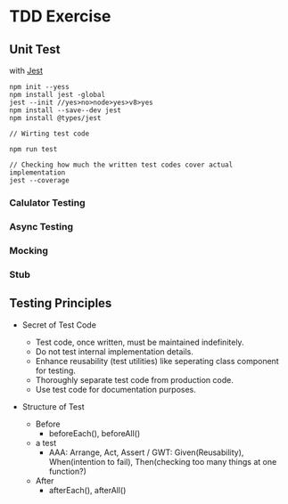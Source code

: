 # TDD Exercise

## Unit Test

with [Jest](https://jestjs.io/docs/getting-started)

```
npm init --yess
npm install jest -global
jest --init //yes>no>node>yes>v8>yes
npm install --save--dev jest
npm install @types/jest

// Wirting test code

npm run test

// Checking how much the written test codes cover actual implementation
jest --coverage
```

### Calulator Testing

### Async Testing

### Mocking

### Stub

## Testing Principles

- Secret of Test Code

  - Test code, once written, must be maintained indefinitely.
  - Do not test internal implementation details.
  - Enhance reusability (test utilities) like seperating class component for testing.
  - Thoroughly separate test code from production code.
  - Use test code for documentation purposes.

- Structure of Test
  - Before
    - beforeEach(), beforeAll()
  - a test
    - AAA: Arrange, Act, Assert / GWT: Given(Reusability), When(intention to fail), Then(checking too many things at one function?)
  - After
    - afterEach(), afterAll()
